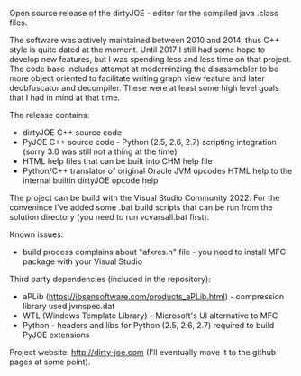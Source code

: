 Open source release of the dirtyJOE - editor for the compiled java .class files.

The software was actively maintained between 2010 and 2014, thus C++ style is quite dated at the moment. Until 2017 I still had some hope to develop new features, but I was spending less and less time on that project. The code base includes attempt at moderninzing the disassmebler to be more object oriented to facilitate writing graph view feature and later deobfuscator and decompiler. These were at least some high level goals that I had in mind at that time.

The release contains:
- dirtyJOE C++ source code
- PyJOE C++ source code - Python (2.5, 2.6, 2.7) scripting integration (sorry 3.0 was still not a thing at the time)
- HTML help files that can be built into CHM help file
- Python/C++ translator of original Oracle JVM opcodes HTML help to the internal builtin dirtyJOE opcode help

The project can be build with the Visual Studio Community 2022. For the convenince I've added some .bat build scripts that can be run from the solution directory (you need to run vcvarsall.bat first).

Known issues:
- build process complains about "afxres.h" file - you need to install MFC package with your Visual Studio

Third party dependencies (included in the repository):
- aPLib (https://ibsensoftware.com/products_aPLib.html) - compression library used jvmspec.dat
- WTL (Windows Template Library) - Microsoft's UI alternative to MFC
- Python - headers and libs for Python (2.5, 2.6, 2.7) required to build PyJOE extensions

Project website: http://dirty-joe.com (I'll eventually move it to the github pages at some point).